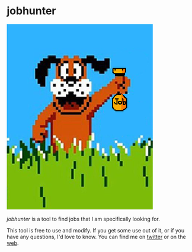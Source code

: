 # jobhunter
![A dog found a job](img/dog_found_job.png)

*jobhunter* is a tool to find jobs that I am specifically looking for.

This tool is free to use and modify. If you get some use out of it, or if you have any questions, I'd love to know. You can find me on [twitter](https://www.twitter.com/onlymattjohnson) or on the [web](http://www.onlymattjohnson.com).

